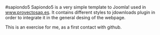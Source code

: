#sapiondo5
Sapiondo5 is a very simple template to Joomla! used in www.proyectosap.es. It contains different styles to jdownloads plugin in order to integrate it in the general desing of the webpage.

This is an exercise for me, as a first contact with github.
